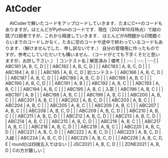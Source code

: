 # AtCoder
　AtCoderで解いたコードをアップロードしていきます．たまにC++のコードもありますが，ほとんどがPythonのコードです．現在（2021年10月時点）で緑の競プロ弱者ですが，これから精進していきます．
ほとんどがA問題からD問題ぐらいまでのコードしかなく，たまに空のコードや途中で終わっているコードもあります．（解けませんでした．申し訳ないです．）
自分の管理用に作ったものですが，参考にしていただいても構いません．（コードがとても下手くそだと思いますが，お許し下さい．）
| コンテスト名 | 解答済み | 備考 |
| :--: | :--: | :--:|
| ABC181 |A, B, C, D  |  |
| ABC182 | A, B, C, D |  |
| ABC183 | A, B, C, D |  |
| ABC184 | A, B |  |
| ABC185 | A, B, C, D | 初コンテスト |
| ABC186 | A, B, C, D |  |
| ABC187 | A, B, C, D |  |
| ABC188 | A, B, C, D |  |
| ABC189 | A, B, C |  |
| ABC190 | A, B, C, D |  |
| ABC191 | A, B |  |
| ABC192 | A, B, C |  |
| ABC193 | A, B, C |  |
| ABC194 | A, B, C |  |
| ABC195 | A, B, C | 入茶 |
| ABC196 | A, B, C |  |
| ABC197 | A, B |  |
| ABC198 | A, B, C |  |
| ABC199 | A, B, C |  |
| ABC200 | A, B, C |  |
| ABC201 | A, B, C |  |
| ABC202 | A, B, C, D |  |
| ABC203 | A, B, C |  |
| ABC204 | A, B, C |  |
| ABC205 | A, B, C |  |
| ABC206 | A, B, C |  |
| ABC207 | A, B, C |  |
| ABC208 | A, B, C, D |  |
| ABC209 | A, B, C, D |  |
| ABC210 | A, B, C |  |
| ABC211 | A, B, C, D |  |
| ABC212 | A, B, C, D |  |
| ABC213 | A, B, C, D |  |
| ABC214 | A, B, C |  |
| ABC215 | A, B, C, D |  |
| ABC216 | A, B, C |  |
| ABC217 | A, B, C |  |
| ABC218 | A, B, C, D |  |
| ABC219 | A, B, C |  |
| ABC220 | A, B, C, D |  |
| ABC221 | A, B, C, D |  |
| ABC222 | A, B, C, D |  |
| ABC223 | A, B, C, D | 入緑 |
| ABC224 | A, B, C, D |  |
| ABC225 | A, B, C, D |  |
| ABC226 | A, B, C, D, E | round()は四捨五入ではない |
| JSC2021 | A, B, C, D |  |
| ZONE2021 | A, B, D | Cの方が難しい |
